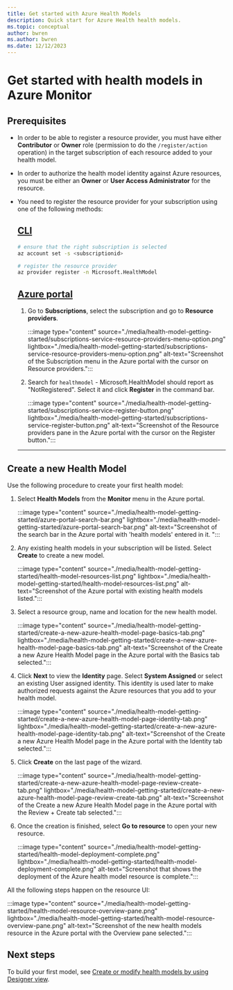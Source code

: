 ```yaml
---
title: Get started with Azure Health Models
description: Quick start for Azure Health health models.
ms.topic: conceptual
author: bwren
ms.author: bwren
ms.date: 12/12/2023
---
```


# Get started with health models in Azure Monitor

## Prerequisites

- In order to be able to register a resource provider, you must have either **Contributor** or **Owner** role (permission to do the `/register/action` operation) in the target subscription of each resource added to your health model.
- In order to authorize the health model identity against Azure resources, you must be either an **Owner** or **User Access Administrator** for the resource. 
- You need to register the resource provider for your subscription using one of the following methods:

    ## [CLI](#tab/cli)
    
    ```bash
    # ensure that the right subscription is selected
    az account set -s <subscriptionid>
    
    # register the resource provider
    az provider register -n Microsoft.HealthModel
    ```
    
    ## [Azure portal](#tab/portal)
    
    1. Go to **Subscriptions**, select the subscription and go to **Resource providers**.
    
       :::image type="content" source="./media/health-model-getting-started/subscriptions-service-resource-providers-menu-option.png" lightbox="./media/health-model-getting-started/subscriptions-service-resource-providers-menu-option.png" alt-text="Screenshot of the Subscription menu in the Azure portal with the cursor on Resource providers.":::
    
    1. Search for `healthmodel` - Microsoft.HealthModel should report as "NotRegistered". Select it and click **Register** in the command bar.
    
       :::image type="content" source="./media/health-model-getting-started/subscriptions-service-register-button.png" lightbox="./media/health-model-getting-started/subscriptions-service-register-button.png" alt-text="Screenshot of the Resource providers pane in the Azure portal with the cursor on the Register button.":::
    
    ---


## Create a new Health Model

Use the following procedure to create your first health model:

1. Select **Health Models** from the **Monitor** menu in the Azure portal.

   :::image type="content" source="./media/health-model-getting-started/azure-portal-search-bar.png" lightbox="./media/health-model-getting-started/azure-portal-search-bar.png" alt-text="Screenshot of the search bar in the Azure portal with 'health models' entered in it. ":::

2. Any existing health models in your subscription will be listed. Select **Create** to create a new model.

   :::image type="content" source="./media/health-model-getting-started/health-model-resources-list.png" lightbox="./media/health-model-getting-started/health-model-resources-list.png" alt-text="Screenshot of the Azure portal with existing health models listed.":::

1. Select a resource group, name and location for the new health model.

   :::image type="content" source="./media/health-model-getting-started/create-a-new-azure-health-model-page-basics-tab.png" lightbox="./media/health-model-getting-started/create-a-new-azure-health-model-page-basics-tab.png" alt-text="Screenshot of the Create a new Azure Health Model page in the Azure portal with the Basics tab selected.":::

1. Click **Next** to view the **Identity** page. Select **System Assigned** or select an existing User assigned identity. This identity is used later to make authorized requests against the Azure resources that you add to your health model.

   :::image type="content" source="./media/health-model-getting-started/create-a-new-azure-health-model-page-identity-tab.png" lightbox="./media/health-model-getting-started/create-a-new-azure-health-model-page-identity-tab.png" alt-text="Screenshot of the Create a new Azure Health Model page in the Azure portal with the Identity tab selected.":::

1. Click **Create** on the last page of the wizard.

   :::image type="content" source="./media/health-model-getting-started/create-a-new-azure-health-model-page-review-create-tab.png" lightbox="./media/health-model-getting-started/create-a-new-azure-health-model-page-review-create-tab.png" alt-text="Screenshot of the Create a new Azure Health Model page in the Azure portal with the Review + Create tab selected.":::

1. Once the creation is finished, select **Go to resource** to open your new resource.

   :::image type="content" source="./media/health-model-getting-started/health-model-deployment-complete.png" lightbox="./media/health-model-getting-started/health-model-deployment-complete.png" alt-text="Screenshot that shows the deployment of the Azure health model resource is complete.":::

All the following steps happen on the resource UI:

:::image type="content" source="./media/health-model-getting-started/health-model-resource-overview-pane.png" lightbox="./media/health-model-getting-started/health-model-resource-overview-pane.png" alt-text="Screenshot of the new health models resource in the Azure portal with the Overview pane selected.":::

## Next steps

To build your first model, see [Create or modify health models by using Designer view](./designer-view.md).
